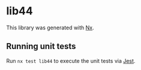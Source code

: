 # lib44

This library was generated with [Nx](https://nx.dev).

## Running unit tests

Run `nx test lib44` to execute the unit tests via [Jest](https://jestjs.io).
